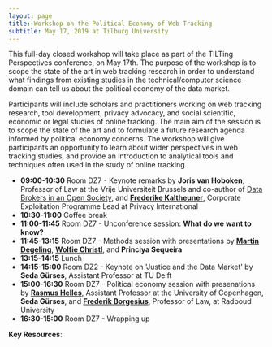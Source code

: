 ```yaml
---
layout: page
title: Workshop on the Political Economy of Web Tracking
subtitle: May 17, 2019 at Tilburg University
---
```


This full-day closed workshop will take place as part of the TILTing Perspectives conference, on May 17th. The purpose of the workshop is to scope the state of the art in web tracking research in order to understand what findings from existing studies in the technical/computer science domain can tell us about the political economy of the data market.

Participants will include scholars and practitioners working on web tracking research, tool development, privacy advocacy, and social scientific, economic or legal studies of online tracking. The main aim of the session is to scope the state of the art and to formulate a future research agenda informed by political economy concerns. The workshop will give participants an opportunity to learn about wider perspectives in web tracking studies, and provide an introduction to analytical tools and techniques often used in the study of online tracking.

- **09:00-10:30** Room DZ7 - Keynote remarks by **Joris van Hoboken**, Professor of Law at the Vrije Universiteit Brussels and co-author of [Data Brokers in an Open Society](https://www.opensocietyfoundations.org/reports/data-brokers-open-society), and [**Frederike Kaltheuner**](https://privacyinternational.org/people/914/frederike-kaltheuner), Corporate Exploitation Programme Lead at Privacy International    
- **10:30-11:00** Coffee break  
- **11:00-11:45** Room DZ7 - Unconference session: **What do we want to know?**  
- **11:45-13:15** Room DZ7 - Methods session with presentations by [**Martin Degeling**](https://martin.degeling.com/), [**Wolfie Christl**](https://wolfie.crackedlabs.org), and **Princiya Sequeira**   
- **13:15-14:15** Lunch  
- **14:15-15:00** Room DZ2 - Keynote on 'Justice and the Data Market' by **Seda Gürses**, Assistant Professor at TU Delft  
- **15:00-16:30** Room DZ7 - Political economy session with presenations by [**Rasmus Helles**](https://mcc.ku.dk/staff/?pure=en/persons/149580), Assistant Professor at the University of Copenhagen, **Seda Gürses**, and [**Frederik Borgesius**](https://www.ivir.nl/employee/zuiderveen-borgesius), Professor of Law, at Radboud University  
- **16:30-15:00** Room DZ7 - Wrapping up

**Key Resources**:
